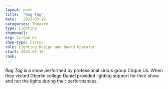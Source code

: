```yaml
---
layout: post
title:  "Rag Tag"
date:   2022-03-19
categories: Theatre
type: Lighting
thumbnail: 
org: Cirque Us
show-type: Circus
role: Lighting Design and Board Operator
start: 2022-03-18
rank: 
---
```

*Rag Tag* is a show performed by professional circus group Cirque Us. When they visited Oberlin college Daniel provided lighting support for their show and ran the lights during their performances.